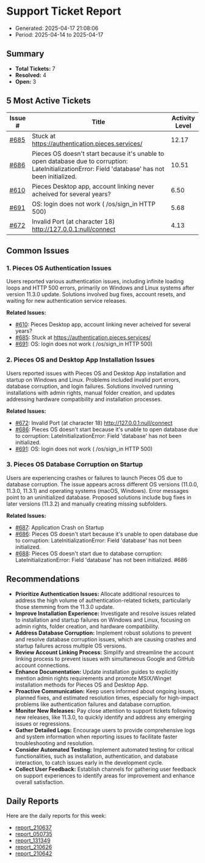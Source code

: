 # Support Ticket Report
- Generated: 2025-04-17 21:08:06
- Period: 2025-04-14 to 2025-04-17

## Summary
- **Total Tickets:** 7
- **Resolved:** 4
- **Open:** 3

## 5 Most Active Tickets
| Issue # | Title | Activity Level |
|---------|-------|----------------|
| [#685](https://github.com/pieces-app/support/issues/685) | Stuck at https://authentication.pieces.services/ | 12.17 |
| [#686](https://github.com/pieces-app/support/issues/686) | Pieces OS doesn't start because it's unable to open database due to corruption: LateInitializationError: Field 'database' has not been initialized. | 10.51 |
| [#610](https://github.com/pieces-app/support/issues/610) | Pieces Desktop app, account linking never acheived for several years? | 6.50 |
| [#691](https://github.com/pieces-app/support/issues/691) | OS: login does not work ( /os/sign_in HTTP 500) | 5.68 |
| [#672](https://github.com/pieces-app/support/issues/672) | Invalid Port (at character 18) http://127.0.0.1:null/connect | 4.13 |

## Common Issues
### 1. Pieces OS Authentication Issues
Users reported various authentication issues, including infinite loading loops and HTTP 500 errors, primarily on Windows and Linux systems after version 11.3.0 update. Solutions involved bug fixes, account resets, and waiting for new authentication service releases.

**Related Issues:**
- [#610](https://github.com/pieces-app/support/issues/610): Pieces Desktop app, account linking never acheived for several years?
- [#685](https://github.com/pieces-app/support/issues/685): Stuck at https://authentication.pieces.services/
- [#691](https://github.com/pieces-app/support/issues/691): OS: login does not work ( /os/sign_in HTTP 500)

### 2. Pieces OS and Desktop App Installation Issues
Users reported issues with Pieces OS and Desktop App installation and startup on Windows and Linux. Problems included invalid port errors, database corruption, and login failures. Solutions involved running installations with admin rights, manual folder creation, and updates addressing hardware compatibility and installation processes.

**Related Issues:**
- [#672](https://github.com/pieces-app/support/issues/672): Invalid Port (at character 18) http://127.0.0.1:null/connect
- [#686](https://github.com/pieces-app/support/issues/686): Pieces OS doesn't start because it's unable to open database due to corruption: LateInitializationError: Field 'database' has not been initialized.
- [#691](https://github.com/pieces-app/support/issues/691): OS: login does not work ( /os/sign_in HTTP 500)

### 3. Pieces OS Database Corruption on Startup
Users are experiencing crashes or failures to launch Pieces OS due to database corruption. The issue appears across different OS versions (11.0.0, 11.3.0, 11.3.1) and operating systems (macOS, Windows). Error messages point to an uninitialized database. Proposed solutions include bug fixes in later versions (11.3.2) and manually creating missing subfolders.

**Related Issues:**
- [#687](https://github.com/pieces-app/support/issues/687): Application Crash on Startup
- [#686](https://github.com/pieces-app/support/issues/686): Pieces OS doesn't start because it's unable to open database due to corruption: LateInitializationError: Field 'database' has not been initialized.
- [#688](https://github.com/pieces-app/support/issues/688): Pieces OS doesn't start due to database corruption: LateInitializationError: Field 'database' has not been initialized. #686


## Recommendations
- **Prioritize Authentication Issues:** Allocate additional resources to address the high volume of authentication-related tickets, particularly those stemming from the 11.3.0 update.
- **Improve Installation Experience:** Investigate and resolve issues related to installation and startup failures on Windows and Linux, focusing on admin rights, folder creation, and hardware compatibility.
- **Address Database Corruption:** Implement robust solutions to prevent and resolve database corruption issues, which are causing crashes and startup failures across multiple OS versions.
- **Review Account Linking Process:** Simplify and streamline the account linking process to prevent issues with simultaneous Google and GitHub account connections.
- **Enhance Documentation:** Update installation guides to explicitly mention admin rights requirements and promote MSIX/Winget installation methods for Pieces OS and Desktop App.
- **Proactive Communication:** Keep users informed about ongoing issues, planned fixes, and estimated resolution times, especially for high-impact problems like authentication failures and database corruption.
- **Monitor New Releases:** Pay close attention to support tickets following new releases, like 11.3.0, to quickly identify and address any emerging issues or regressions.
- **Gather Detailed Logs:** Encourage users to provide comprehensive logs and system information when reporting issues to facilitate faster troubleshooting and resolution.
- **Consider Automated Testing:** Implement automated testing for critical functionalities, such as installation, authentication, and database interaction, to catch issues early in the development cycle.
- **Collect User Feedback:** Establish channels for gathering user feedback on support experiences to identify areas for improvement and enhance overall satisfaction.

## Daily Reports
Here are the daily reports for this week:

- [report_210637](daily/2025-04-15/report_210637.md)
- [report_050735](daily/2025-04-15/report_050735.md)
- [report_131349](daily/2025-04-15/report_131349.md)
- [report_210626](daily/2025-04-16/report_210626.md)
- [report_210642](daily/2025-04-17/report_210642.md)
